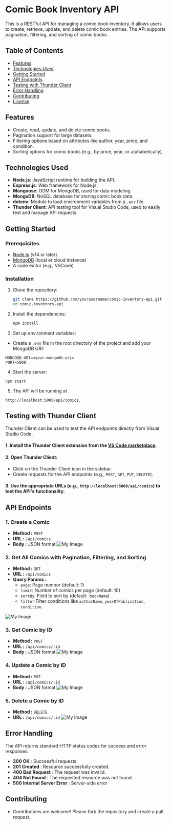 # Comic Book Inventory API

This is a RESTful API for managing a comic book inventory. It allows users to create, retrieve, update, and delete comic book entries. The API supports pagination, filtering, and sorting of comic books.

## Table of Contents
- [Features](#features)
- [Technologies Used](#technologies-used)
- [Getting Started](#getting-started)
- [API Endpoints](#api-endpoints)
- [Testing with Thunder Client](#testing-with-thunder-client)
- [Error Handling](#error-handling)
- [Contributing](#contributing)
- [License](#license)

## Features
- Create, read, update, and delete comic books.
- Pagination support for large datasets.
- Filtering options based on attributes like author, year, price, and condition.
- Sorting options for comic books (e.g., by price, year, or alphabetically).

## Technologies Used
- **Node.js**: JavaScript runtime for building the API.
- **Express.js**: Web framework for Node.js.
- **Mongoose**: ODM for MongoDB, used for data modeling.
- **MongoDB**: NoSQL database for storing comic book data.
- **dotenv**: Module to load environment variables from a `.env` file.
- **Thunder Client**: API testing tool for Visual Studio Code, used to easily test and manage API requests.


## Getting Started

### Prerequisites
- [Node.js](https://nodejs.org/) (v14 or later)
- [MongoDB](https://www.mongodb.com/) (local or cloud instance)
- A code editor (e.g., VSCode)

### Installation

1. Clone the repository:
   ```bash
   git clone https://github.com/yourusername/comic-inventory-api.git
   cd comic-inventory-api
   ```
2. Install the dependencies:
   ```bash
   npm install
   ```
3. Set up environment variables:

- Create a ```.env``` file in the root directory of the project and add your MongoDB URI:
```
MONGODB_URI=<your-mongodb-uri>
PORT=5000

```

4. Start the server:
```
npm start
```
5. The API will be running at 
```
http://localhost:5000/api/comics.
```

## Testing with Thunder Client

Thunder Client can be used to test the API endpoints directly from Visual Studio Code.

#### 1. Install the **Thunder Client** extension from the [VS Code marketplace](https://marketplace.visualstudio.com/items?itemName=rangav.vscode-thunder-client).

#### 2. Open Thunder Client:
   - Click on the Thunder Client icon in the sidebar.
   - Create requests for the API endpoints (e.g., `POST`, `GET`, `PUT`, `DELETE`).
#### 3. Use the appropriate URLs (e.g., `http://localhost:5000/api/comics`) to test the API's functionality.






## API Endpoints

### 1. Create a Comic
- **Method :** ``` POST ```
- **URL :** ``` /api/comics ```
- **Body :** JSON format
![My Image](`./screenshots/create.png`)

### 2. Get All Comics with Pagination, Filtering, and Sorting
- **Method :** ``` GET ```
- **URL :** ``` /api/comics ```
- **Query Params :** 
  - ``` page ```: Page number (default: 1)    
  - ``` limit ```: Number of comics per page (default: 10)   
  - ``` sortBy ```: Field to sort by (default:``` bookName```)   
  - ``` filter ```:Filter conditions like ```authorName```, ```yearOfPublication```, ```condition```.    

![My Image](`./screenshots/get-query.png`)



### 3. Get Comic by ID
- **Method :** ``` POST ```
- **URL :** ``` /api/comics/:id ```
- **Body :** JSON format
![My Image](`./screenshots/get-id.png`)

### 4. Update a Comic by ID
- **Method :** ``` PUT ```
- **URL :** ``` /api/comics/:id ```
- **Body :** JSON format
![My Image](`./screenshots/update.png`)

### 5. Delete a Comic by ID
- **Method :** ``` DELETE ```
- **URL :** ``` /api/comics/:id ```
![My Image](`./screenshots/delete.png`)



## Error Handling
The API returns standard HTTP status codes for success and error responses:

- **200 OK** : Successful requests.
- **201 Created** : Resource successfully created.
- **400 Bad Request** : The request was invalid.
- **404 Not Found** : The requested resource was not found.
-  **500 Internal Server Error** : Server-side error

## Contributing
- Contributions are welcome! Please fork the repository and create a pull request.